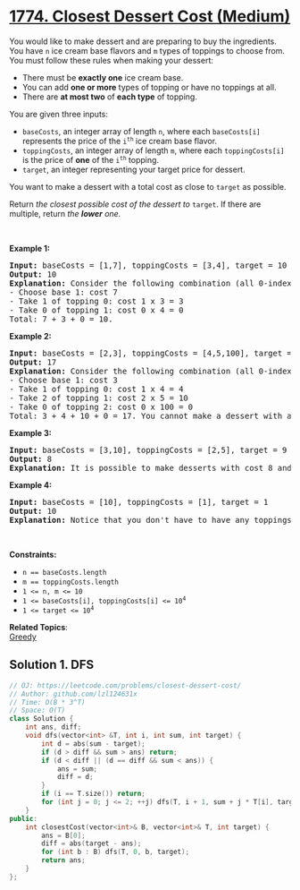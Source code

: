 # [1774. Closest Dessert Cost (Medium)](https://leetcode.com/problems/closest-dessert-cost/)

<p>You would like to make dessert and are preparing to buy the ingredients. You have <code>n</code> ice cream base flavors and <code>m</code> types of toppings to choose from. You must follow these rules when making your dessert:</p>

<ul>
	<li>There must be <strong>exactly one</strong> ice cream base.</li>
	<li>You can add <strong>one or more</strong> types of topping or have no toppings at all.</li>
	<li>There are <strong>at most two</strong> of <strong>each type</strong> of topping.</li>
</ul>

<p>You are given three inputs:</p>

<ul>
	<li><code>baseCosts</code>, an integer array of length <code>n</code>, where each <code>baseCosts[i]</code> represents the price of the <code>i<sup>th</sup></code> ice cream base flavor.</li>
	<li><code>toppingCosts</code>, an integer array of length <code>m</code>, where each <code>toppingCosts[i]</code> is the price of <strong>one</strong> of the <code>i<sup>th</sup></code> topping.</li>
	<li><code>target</code>, an integer representing your target price for dessert.</li>
</ul>

<p>You want to make a dessert with a total cost as close to <code>target</code> as possible.</p>

<p>Return <em>the closest possible cost of the dessert to </em><code>target</code>. If there are multiple, return <em>the <strong>lower</strong> one.</em></p>

<p>&nbsp;</p>
<p><strong>Example 1:</strong></p>

<pre><strong>Input:</strong> baseCosts = [1,7], toppingCosts = [3,4], target = 10
<strong>Output:</strong> 10
<strong>Explanation:</strong> Consider the following combination (all 0-indexed):
- Choose base 1: cost 7
- Take 1 of topping 0: cost 1 x 3 = 3
- Take 0 of topping 1: cost 0 x 4 = 0
Total: 7 + 3 + 0 = 10.
</pre>

<p><strong>Example 2:</strong></p>

<pre><strong>Input:</strong> baseCosts = [2,3], toppingCosts = [4,5,100], target = 18
<strong>Output:</strong> 17
<strong>Explanation:</strong> Consider the following combination (all 0-indexed):
- Choose base 1: cost 3
- Take 1 of topping 0: cost 1 x 4 = 4
- Take 2 of topping 1: cost 2 x 5 = 10
- Take 0 of topping 2: cost 0 x 100 = 0
Total: 3 + 4 + 10 + 0 = 17. You cannot make a dessert with a total cost of 18.
</pre>

<p><strong>Example 3:</strong></p>

<pre><strong>Input:</strong> baseCosts = [3,10], toppingCosts = [2,5], target = 9
<strong>Output:</strong> 8
<strong>Explanation:</strong> It is possible to make desserts with cost 8 and 10. Return 8 as it is the lower cost.
</pre>

<p><strong>Example 4:</strong></p>

<pre><strong>Input:</strong> baseCosts = [10], toppingCosts = [1], target = 1
<strong>Output:</strong> 10
<strong>Explanation:</strong> Notice that you don't have to have any toppings, but you must have exactly one base.</pre>

<p>&nbsp;</p>
<p><strong>Constraints:</strong></p>

<ul>
	<li><code>n == baseCosts.length</code></li>
	<li><code>m == toppingCosts.length</code></li>
	<li><code>1 &lt;= n, m &lt;= 10</code></li>
	<li><code>1 &lt;= baseCosts[i], toppingCosts[i] &lt;= 10<sup>4</sup></code></li>
	<li><code>1 &lt;= target &lt;= 10<sup>4</sup></code></li>
</ul>


**Related Topics**:  
[Greedy](https://leetcode.com/tag/greedy/)

## Solution 1. DFS

```cpp
// OJ: https://leetcode.com/problems/closest-dessert-cost/
// Author: github.com/lzl124631x
// Time: O(B * 3^T)
// Space: O(T)
class Solution {
    int ans, diff;
    void dfs(vector<int> &T, int i, int sum, int target) {
        int d = abs(sum - target);
        if (d > diff && sum > ans) return;
        if (d < diff || (d == diff && sum < ans)) {
            ans = sum;
            diff = d;
        }
        if (i == T.size()) return;
        for (int j = 0; j <= 2; ++j) dfs(T, i + 1, sum + j * T[i], target);
    }
public:
    int closestCost(vector<int>& B, vector<int>& T, int target) {
        ans = B[0];
        diff = abs(target - ans);
        for (int b : B) dfs(T, 0, b, target);
        return ans;
    }
};
```